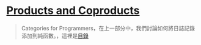 # [Products and Coproducts](https://bartoszmilewski.com/2015/01/07/products-and-coproducts/)

> Categories for Programmers，在上一部分中，我們討論如何將日誌記錄添加到純函數。，這裡是[目錄](https://github.com/qwas368/articles/blob/master/Category%20Theory%20for%20Programmers/Table%20of%20Contents.md)
<!--stackedit_data:
eyJoaXN0b3J5IjpbLTg3MDYwNDY3LC03NDc2MDE3OTVdfQ==
-->
